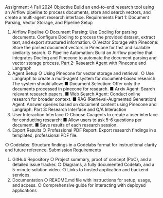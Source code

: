 Assignment 4 Fall 2024
Objective
Build an end-to-end research tool using an Airflow pipeline to process documents, store
and search vectors, and create a multi-agent research interface.
Requirements
Part 1: Document Parsing, Vector Storage, and Pipeline Setup
1. Airflow Pipeline
○ Document Parsing: Use Docling for parsing documents. Configure Docling
to process the provided dataset, extract text, and export structured
information.
○ Vector Storage with Pinecone: Store the parsed document vectors in
Pinecone for fast and scalable similarity search.
○ Pipeline Automation: Build an Airflow pipeline that integrates Docling
and Pinecone to automate the document parsing and vector storage
process.
Part 2: Research Agent with Pinecone and Langraph
1. Agent Setup
○ Using Pinecone for vector storage and retrieval.
○ Use Langraph to create a multi-agent system for document-based
research. The system should allow:
■ Document Selection: Offer only the documents processed in pinecone for research.
■ Arxiv Agent: Search relevant research papers.
■ Web Search Agent: Conduct online research for broader context.
■ RAG (Retrieval-Augmented Generation) Agent: Answer queries
based on document content using Pinecone and Langraph.
Part 3: Research Interface and Q/A Interaction
1. User Interaction Interface
○ Choose Coagents to create a user interface for conducting research:
■ Allow users to ask 5-6 questions per document.
■ Save results of each research session.
2. Export Results
○ Professional PDF Report: Export research findings in a templated,
professional PDF file.


○ Codelabs: Structure findings in a Codelabs format for instructional clarity
and future reference.
Submission Requirements
1. GitHub Repository
○ Project summary, proof of concept (PoC), and a detailed issue tracker.
○ Diagrams, a fully documented Codelab, and a 5-minute solution video.
○ Links to hosted application and backend services.
2. Documentation
○ README.md file with instructions for setup, usage, and access.
○ Comprehensive guide for interacting with deployed applications